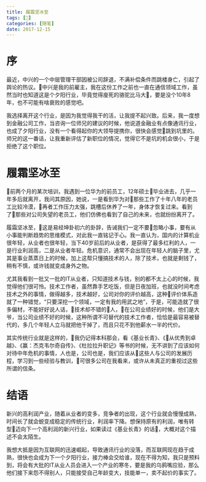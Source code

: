 ```yaml
---
title: 履霜坚冰至
tags: []
categories: [随笔]
date: 2017-12-15
---
```


# 序 
最近，中兴的一个中层管理干部因被公司辞退，不满补偿条件而跳楼身亡，引起了舆论的热议。中兴是我的前雇主，我在这份工作之前也一直在通信领域工作，虽然当时也知道这是个夕阳行业，毕竟觉得廋死的骆驼比马大，要是没个10年8年，也不可能有啥衰败的感觉吧。

我选择离开这个行业，是因为我觉得我干的活，让我提不起兴致。后来，我一度想到金融公司工作，当咨询一位师兄的建议的时候，他说道金融业有点像通讯行业，也成了夕阳行业，没有一个看得起你的大领导提携你，很快会感觉跳到坑里的。师兄的这一番话，让我重新评估了新职位的情况，觉得它不是坑的机会很小，于是拒绝了这个职位。
<!-- more -->
# 履霜坚冰至

前两个月的某次培训，我遇到一位华为的前员工，12年硕士毕业进去，几乎一年多后就离开，我问其原因，她说，一是看到华为对那些工作了十年八年的老员工比较冷漠，再者工作压力太强，跳槽后休养了一年，身体才恢复过来。看到了那些对公司失望的老员工，他们仿佛也看到了自己的未来，也就纷纷离开了。

履霜坚冰至，这是易经坤卦初六的卦辞，告诫我们一定不要忽略小事，要有从小事能判断趋势的思维模式，对此我一直铭记于心。我一直认为，国内的计算机业很年轻，从业者也很年轻，当下40岁前后的从业者，是获得了最多红利的人，一是行业利润高，二是从业者年轻。危机意识，通常不会出现在年轻人的脑子里，尤其是事业蒸蒸日上的时候，加上这帮只懂搞技术的人，除了技术，也就是剩钱了，稍有不慎，或许钱就变成身外之物。

尤其我看到一批又一批的IT从业者，只知道技术与钱，别的都不太上心的时候，我觉得他们很可怜。技术工作者，虽然靠手艺吃饭，但是日夜加班，也就没时间考虑技术之外的事情，做得越多，技术越好，公司对你的评价越高，这种评价体系造就了一种错觉，“只要深挖一个领域，一定有我的用武之地”，于是，可能造就了很多偏材，不能好好说人话，技术却不错的人，在公司业绩好的时候，他们是大爷，当公司业绩不好的时候，这种所谓不可替代的技术工作者，恰恰是最容易被替代的，多几个年轻人立马就把他干掉了，而且只花不到他薪水一半的代价。

其实传统行业就是这样的，我仍记得本科那会，看《基业长青》、《从优秀到卓越》、《赢：杰克韦尔奇自传》、《杜拉拉升职记》等书的时候，无不讲到了应该如何对待中年危机的事情，人也是，公司也是，我们应该从这些人与公司的发展历程，学习到一些经验与教训，可很多公司在我看来，或许从未真正的重视过这些所谓的信条。

# 结语

新兴的高利润产业，随着从业者的变多，竞争者的出现，这个行业就会慢慢成熟，时间长了就会蜕变成稳定的传统行业，利润率下降。想保持原有的利润，唯有转型迈向下一个高利润的新兴行业，如果读过《基业长青》的话，大概对这个描述不会太陌生。

我想大抵是因为互联网的迅速崛起，导致通讯行业的没落，而互联网现在趋于成熟，很快也会成为下一个夕阳行业，接力棒会交给谁，现在不得为知，我只是预料到，将会有大批的IT从业人员会进入一个产业的寒冬，要是我的乌鸦嘴应验，那么他们接下来怨不得别人，只能接受自己年龄变大，技能单一，卖不起价的事实了。